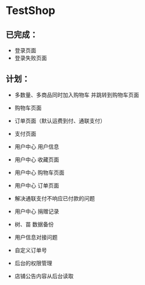 # TestShop


已完成：
--------------------------------
- 登录页面
- 登录失败页面


计划：
--------------------------------
- 多数量、多商品同时加入购物车 并跳转到购物车页面
- 购物车页面
- 订单页面（默认运费到付、通联支付）
- 支付页面
- 用户中心 用户信息
- 用户中心 收藏页面
- 用户中心 购物车页面
- 用户中心 订单页面

- 解决通联支付不响应已付款的问题
- 用户中心 捐赠记录
- 树、苗 数据备份
- 用户信息对接问题
- 自定义订单号
- 后台的权限管理
- 店铺公告内容从后台读取

